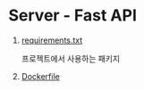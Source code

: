 # Server - Fast API

1. [requirements.txt](../../fast-server/requirements.txt)

    프로젝트에서 사용하는 패키지

2. [Dockerfile](../../fast-server/Dockerfile)